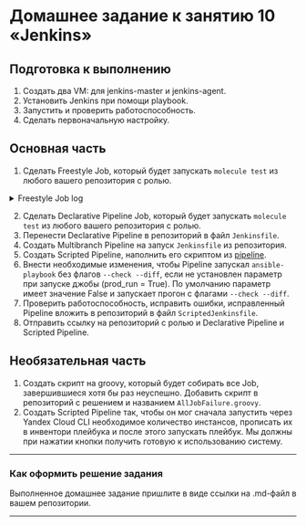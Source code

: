 # Домашнее задание к занятию 10 «Jenkins»

## Подготовка к выполнению

1. Создать два VM: для jenkins-master и jenkins-agent.
2. Установить Jenkins при помощи playbook.
3. Запустить и проверить работоспособность.
4. Сделать первоначальную настройку.

## Основная часть

1. Сделать Freestyle Job, который будет запускать `molecule test` из любого вашего репозитория с ролью.
<details>
  <summary>Freestyle Job log</summary>

Started by user admin
Running as SYSTEM
Building remotely on agent (linux ansible) in workspace /home/jenkins/workspace/task1
[task1] $ /bin/sh -xe /tmp/jenkins5773031406625449831.sh
+ cd /root/p7-office/
+ molecule test -s default
/usr/local/lib/python3.6/site-packages/requests/__init__.py:104: RequestsDependencyWarning: urllib3 (1.26.16) or chardet (5.0.0)/charset_normalizer (2.0.12) doesn't match a supported version!
  RequestsDependencyWarning)
/usr/local/lib/python3.6/site-packages/ansible/parsing/vault/__init__.py:44: CryptographyDeprecationWarning: Python 3.6 is no longer supported by the Python core team. Therefore, support for it is deprecated in cryptography. The next release of cryptography will remove support for Python 3.6.
  from cryptography.exceptions import InvalidSignature
[34mINFO    [0m default scenario test matrix: dependency, lint, cleanup, destroy, syntax, create, prepare, converge, idempotence, side_effect, verify, cleanup, destroy
[34mINFO    [0m Performing prerun[33m...[0m
[34mINFO    [0m Set [33mANSIBLE_LIBRARY[0m=[35m/root/.cache/ansible-compat/47c4fa/[0m[95mmodules[0m:[35m/root/.ansible/plugins/[0m[95mmodules[0m:[35m/usr/share/ansible/plugins/[0m[95mmodules[0m
[34mINFO    [0m Set [33mANSIBLE_COLLECTIONS_PATH[0m=[35m/root/.cache/ansible-compat/47c4fa/[0m[95mcollections[0m:[35m/root/.ansible/[0m[95mcollections[0m:[35m/usr/share/ansible/[0m[95mcollections[0m
[34mINFO    [0m Set [33mANSIBLE_ROLES_PATH[0m=[35m/root/.cache/ansible-compat/47c4fa/[0m[95mroles[0m:roles:[35m/root/.ansible/[0m[95mroles[0m:[35m/usr/share/ansible/[0m[95mroles[0m:[35m/etc/ansible/[0m[95mroles[0m
[34mINFO    [0m [2;36mRunning [0m[2;32mdefault[0m[2;36m > [0m[2;32mdependency[0m
[31mWARNING [0m Skipping, missing the requirements file.
[31mWARNING [0m Skipping, missing the requirements file.
[34mINFO    [0m [2;36mRunning [0m[2;32mdefault[0m[2;36m > [0m[2;32mlint[0m
[34mINFO    [0m Lint is disabled.
[34mINFO    [0m [2;36mRunning [0m[2;32mdefault[0m[2;36m > [0m[2;32mcleanup[0m
[31mWARNING [0m Skipping, cleanup playbook not configured.
[34mINFO    [0m [2;36mRunning [0m[2;32mdefault[0m[2;36m > [0m[2;32mdestroy[0m
[34mINFO    [0m Sanity checks: [32m'docker'[0m

PLAY [Destroy] *****************************************************************

TASK [Destroy molecule instance(s)] ********************************************
/usr/local/lib/python3.6/site-packages/ansible/parsing/vault/__init__.py:44: CryptographyDeprecationWarning: Python 3.6 is no longer supported by the Python core team. Therefore, support for it is deprecated in cryptography. The next release of cryptography will remove support for Python 3.6.
  from cryptography.exceptions import InvalidSignature
[33mchanged: [localhost] => (item=instance)[0m

TASK [Wait for instance(s) deletion to complete] *******************************
[1;30mFAILED - RETRYING: Wait for instance(s) deletion to complete (300 retries left).[0m
[32mok: [localhost] => (item=instance)[0m

TASK [Delete docker networks(s)] ***********************************************

PLAY RECAP *********************************************************************
[33mlocalhost[0m                  : [32mok=2   [0m [33mchanged=1   [0m unreachable=0    failed=0    [36mskipped=1   [0m rescued=0    ignored=0

[34mINFO    [0m [2;36mRunning [0m[2;32mdefault[0m[2;36m > [0m[2;32msyntax[0m

playbook: /root/p7-office/molecule/default/converge.yml
/usr/local/lib/python3.6/site-packages/ansible/parsing/vault/__init__.py:44: CryptographyDeprecationWarning: Python 3.6 is no longer supported by the Python core team. Therefore, support for it is deprecated in cryptography. The next release of cryptography will remove support for Python 3.6.
  from cryptography.exceptions import InvalidSignature
[34mINFO    [0m [2;36mRunning [0m[2;32mdefault[0m[2;36m > [0m[2;32mcreate[0m

PLAY [Create] ******************************************************************

TASK [Log into a Docker registry] **********************************************
/usr/local/lib/python3.6/site-packages/ansible/parsing/vault/__init__.py:44: CryptographyDeprecationWarning: Python 3.6 is no longer supported by the Python core team. Therefore, support for it is deprecated in cryptography. The next release of cryptography will remove support for Python 3.6.
  from cryptography.exceptions import InvalidSignature
[36mskipping: [localhost] => (item=None) [0m
[36mskipping: [localhost][0m

TASK [Check presence of custom Dockerfiles] ************************************
[32mok: [localhost] => (item={'image': 'docker.io/pycontribs/centos:8', 'name': 'instance', 'pre_build_image': True})[0m

TASK [Create Dockerfiles from image names] *************************************
[36mskipping: [localhost] => (item={'image': 'docker.io/pycontribs/centos:8', 'name': 'instance', 'pre_build_image': True})[0m

TASK [Discover local Docker images] ********************************************
[32mok: [localhost] => (item={'changed': False, 'skipped': True, 'skip_reason': 'Conditional result was False', 'item': {'image': 'docker.io/pycontribs/centos:8', 'name': 'instance', 'pre_build_image': True}, 'ansible_loop_var': 'item', 'i': 0, 'ansible_index_var': 'i'})[0m

TASK [Build an Ansible compatible image (new)] *********************************
[36mskipping: [localhost] => (item=molecule_local/docker.io/pycontribs/centos:8) [0m

TASK [Create docker network(s)] ************************************************

TASK [Determine the CMD directives] ********************************************
[32mok: [localhost] => (item={'image': 'docker.io/pycontribs/centos:8', 'name': 'instance', 'pre_build_image': True})[0m

TASK [Create molecule instance(s)] *********************************************
[33mchanged: [localhost] => (item=instance)[0m

TASK [Wait for instance(s) creation to complete] *******************************
[1;30mFAILED - RETRYING: Wait for instance(s) creation to complete (300 retries left).[0m
[31mfailed: [localhost] (item={'started': 1, 'finished': 0, 'ansible_job_id': '86880424199.3798', 'results_file': '/root/.ansible_async/86880424199.3798', 'changed': True, 'failed': False, 'item': {'image': 'docker.io/pycontribs/centos:8', 'name': 'instance', 'pre_build_image': True}, 'ansible_loop_var': 'item'}) => {"ansible_job_id": "86880424199.3798", "ansible_loop_var": "item", "attempts": 2, "changed": false, "finished": 1, "item": {"ansible_job_id": "86880424199.3798", "ansible_loop_var": "item", "changed": true, "failed": false, "finished": 0, "item": {"image": "docker.io/pycontribs/centos:8", "name": "instance", "pre_build_image": true}, "results_file": "/root/.ansible_async/86880424199.3798", "started": 1}, "msg": "Unsupported parameters for (community.docker.docker_container) module: command_handling Supported parameters include: api_version, auto_remove, blkio_weight, ca_cert, cap_drop, capabilities, cgroup_parent, cleanup, client_cert, client_key, command, comparisons, container_default_behavior, cpu_period, cpu_quota, cpu_shares, cpus, cpuset_cpus, cpuset_mems, debug, default_host_ip, detach, device_read_bps, device_read_iops, device_requests, device_write_bps, device_write_iops, devices, dns_opts, dns_search_domains, dns_servers, docker_host, domainname, entrypoint, env, env_file, etc_hosts, exposed_ports, force_kill, groups, healthcheck, hostname, ignore_image, image, init, interactive, ipc_mode, keep_volumes, kernel_memory, kill_signal, labels, links, log_driver, log_options, mac_address, memory, memory_reservation, memory_swap, memory_swappiness, mounts, name, network_mode, networks, networks_cli_compatible, oom_killer, oom_score_adj, output_logs, paused, pid_mode, pids_limit, privileged, published_ports, pull, purge_networks, read_only, recreate, removal_wait_timeout, restart, restart_policy, restart_retries, runtime, security_opts, shm_size, ssl_version, state, stop_signal, stop_timeout, sysctls, timeout, tls, tls_hostname, tmpfs, tty, ulimits, user, userns_mode, uts, validate_certs, volume_driver, volumes, volumes_from, working_dir", "stderr": "/usr/local/lib/python3.6/site-packages/requests/__init__.py:104: RequestsDependencyWarning: urllib3 (1.26.16) or chardet (5.0.0)/charset_normalizer (2.0.12) doesn't match a supported version!\n  RequestsDependencyWarning)\n/usr/local/lib/python3.6/site-packages/paramiko/transport.py:33: CryptographyDeprecationWarning: Python 3.6 is no longer supported by the Python core team. Therefore, support for it is deprecated in cryptography. The next release of cryptography will remove support for Python 3.6.\n  from cryptography.hazmat.backends import default_backend\n", "stderr_lines": ["/usr/local/lib/python3.6/site-packages/requests/__init__.py:104: RequestsDependencyWarning: urllib3 (1.26.16) or chardet (5.0.0)/charset_normalizer (2.0.12) doesn't match a supported version!", "  RequestsDependencyWarning)", "/usr/local/lib/python3.6/site-packages/paramiko/transport.py:33: CryptographyDeprecationWarning: Python 3.6 is no longer supported by the Python core team. Therefore, support for it is deprecated in cryptography. The next release of cryptography will remove support for Python 3.6.", "  from cryptography.hazmat.backends import default_backend"]}[0m

PLAY RECAP *********************************************************************
[31mlocalhost[0m                  : [32mok=4   [0m [33mchanged=1   [0m unreachable=0    [31mfailed=1   [0m [36mskipped=4   [0m rescued=0    ignored=0

[1;31mCRITICAL[0m Ansible return code was [1;36m2[0m, command was: [1m[[0m[32m'ansible-playbook'[0m, [32m'--inventory'[0m, [32m'/root/.cache/molecule/p7-office/default/inventory'[0m, [32m'--skip-tags'[0m, [32m'molecule-notest,notest'[0m, [32m'/usr/local/lib/python3.6/site-packages/molecule_docker/playbooks/create.yml'[0m[1m][0m
[31mWARNING [0m An error occurred during the test sequence action: [32m'create'[0m. Cleaning up.
[34mINFO    [0m [2;36mRunning [0m[2;32mdefault[0m[2;36m > [0m[2;32mcleanup[0m
[31mWARNING [0m Skipping, cleanup playbook not configured.
[34mINFO    [0m [2;36mRunning [0m[2;32mdefault[0m[2;36m > [0m[2;32mdestroy[0m

PLAY [Destroy] *****************************************************************

TASK [Destroy molecule instance(s)] ********************************************
/usr/local/lib/python3.6/site-packages/ansible/parsing/vault/__init__.py:44: CryptographyDeprecationWarning: Python 3.6 is no longer supported by the Python core team. Therefore, support for it is deprecated in cryptography. The next release of cryptography will remove support for Python 3.6.
  from cryptography.exceptions import InvalidSignature
[33mchanged: [localhost] => (item=instance)[0m

TASK [Wait for instance(s) deletion to complete] *******************************
[1;30mFAILED - RETRYING: Wait for instance(s) deletion to complete (300 retries left).[0m
[32mok: [localhost] => (item=instance)[0m

TASK [Delete docker networks(s)] ***********************************************

PLAY RECAP *********************************************************************
[33mlocalhost[0m                  : [32mok=2   [0m [33mchanged=1   [0m unreachable=0    failed=0    [36mskipped=1   [0m rescued=0    ignored=0
</details>

2. Сделать Declarative Pipeline Job, который будет запускать `molecule test` из любого вашего репозитория с ролью.
3. Перенести Declarative Pipeline в репозиторий в файл `Jenkinsfile`.
4. Создать Multibranch Pipeline на запуск `Jenkinsfile` из репозитория.
5. Создать Scripted Pipeline, наполнить его скриптом из [pipeline](./pipeline).
6. Внести необходимые изменения, чтобы Pipeline запускал `ansible-playbook` без флагов `--check --diff`, если не установлен параметр при запуске джобы (prod_run = True). По умолчанию параметр имеет значение False и запускает прогон с флагами `--check --diff`.
7. Проверить работоспособность, исправить ошибки, исправленный Pipeline вложить в репозиторий в файл `ScriptedJenkinsfile`.
8. Отправить ссылку на репозиторий с ролью и Declarative Pipeline и Scripted Pipeline.

## Необязательная часть

1. Создать скрипт на groovy, который будет собирать все Job, завершившиеся хотя бы раз неуспешно. Добавить скрипт в репозиторий с решением и названием `AllJobFailure.groovy`.
2. Создать Scripted Pipeline так, чтобы он мог сначала запустить через Yandex Cloud CLI необходимое количество инстансов, прописать их в инвентори плейбука и после этого запускать плейбук. Мы должны при нажатии кнопки получить готовую к использованию систему.

---

### Как оформить решение задания

Выполненное домашнее задание пришлите в виде ссылки на .md-файл в вашем репозитории.

---
